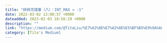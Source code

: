 ```yaml
---
title: "碎碎念隨筆（八）：INT_MAX = -1"
date: 2022-03-02 13:08:57 +0000
dateadded: 2023-02-03 18:58:29 +0000
description: ""
link: "https://medium.com/@TitaLiu/%E7%A2%8E%E7%A2%8E%E5%BF%B5%E9%9A%A8%E7%AD%86-%E5%85%AB-int-max-1-d756633d79f3?source=rss-1f0703e3e84b------2"
category: [Tita's Medium]
---
```

